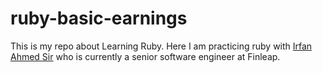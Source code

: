 # ruby-basic-earnings
This is my repo about Learning Ruby. Here I am practicing ruby with [Irfan Ahmed Sir](https://github.com/rubyrider) who is currently a senior software engineer at Finleap.
